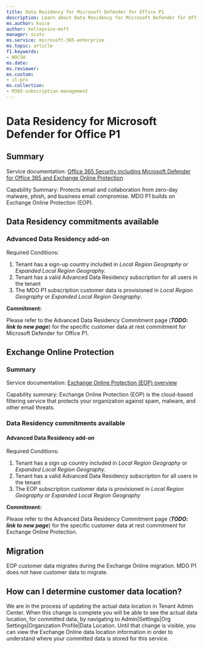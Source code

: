 ```yaml
---
title: Data Residency for Microsoft Defender for Office P1
description: Learn about Data Residency for Microsoft Defender for Office P1
ms.author: kvice
author: kelleyvice-msft
manager: scotv
ms.service: microsoft-365-enterprise
ms.topic: article
f1.keywords:
- NOCSH
ms.date: 
ms.reviewer: 
ms.custom:
- it-pro
ms.collection:
- M365-subscription-management
---
```


# Data Residency for Microsoft Defender for Office P1

## Summary

Service documentation: [Office 365 Security including Microsoft Defender for Office 365 and Exchange Online Protection](/microsoft-365/security/office-365-security/defender-for-office-365)

Capability Summary: Protects email and collaboration from zero-day malware, phish, and business email compromise.  MDO P1 builds on Exchange Online Protection (EOP).  

## Data Residency commitments available

### Advanced Data Residency add-on

Required Conditions:

1. Tenant has a sign-up country included in _Local Region Geography_ or _Expanded Local Region Geography_.
1. Tenant has a valid Advanced Data Residency subscription for all users in the tenant
1. The MDO P1 subscription customer data is provisioned in _Local Region Geography_ or _Expanded Local Region Geography_.

**Commitment:**

Please refer to the Advanced Data Residency Commitment page (***TODO: link to new page***) for the specific customer data at rest commitment for Microsoft Defender for Office P1. 


## Exchange Online Protection

### Summary

Service documentation: [Exchange Online Protection (EOP) overview](/microsoft-365/security/office-365-security/exchange-online-protection-overview)

Capability summary: Exchange Online Protection (EOP) is the cloud-based filtering service that protects your organization against spam, malware, and other email threats.

### Data Residency commitments available

#### Advanced Data Residency add-on

Required Conditions:

1. Tenant has a sign up country included in _Local Region Geography_ or _Expanded Local Region Geography_.
1. Tenant has a valid Advanced Data Residency subscription for all users in the tenant
1. The EOP subscription customer data is provisioned in _Local Region Geography_ or _Expanded Local Region Geography_

**Commitment:**

Please refer to the Advanced Data Residency Commitment page (***TODO: link to new page***) for the specific customer data at rest commitment for Exchange Online Protection. 

## Migration

EOP customer data migrates during the Exchange Online migration. MDO P1 does not have customer data to migrate.

## How can I determine customer data location?

We are in the process of updating the actual data location in Tenant Admin Center. When this change is complete you will be able to see the actual data location, for committed data, by navigating to Admin|Settings|Org Settings|Organization Profile|Data Location. Until that change is visible, you can view the Exchange Online data location information in order to understand where your committed data is stored for this service.
